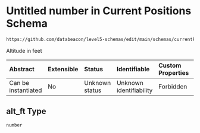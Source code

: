 # Untitled number in Current Positions Schema

```txt
https://github.com/databeacon/level5-schemas/edit/main/schemas/currentPositions.schema.json#/properties/alt_ft
```

Altitude in feet

| Abstract            | Extensible | Status         | Identifiable            | Custom Properties | Additional Properties | Access Restrictions | Defined In                                                                                      |
| :------------------ | :--------- | :------------- | :---------------------- | :---------------- | :-------------------- | :------------------ | :---------------------------------------------------------------------------------------------- |
| Can be instantiated | No         | Unknown status | Unknown identifiability | Forbidden         | Allowed               | none                | [currentPositions.schema.json\*](../../out/currentPositions.schema.json "open original schema") |

## alt\_ft Type

`number`
